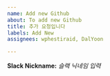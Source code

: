 ```yaml
---
name: Add new Github
about: To add new Github
title: 추가 요청입니다
labels: Add New
assignees: wphestiraid, DalYoon

---
```


**Slack Nickname:** _슬랙 닉네임 입력_

<!-- 되도록이면 Pull request로 부탁드립니다! -->
